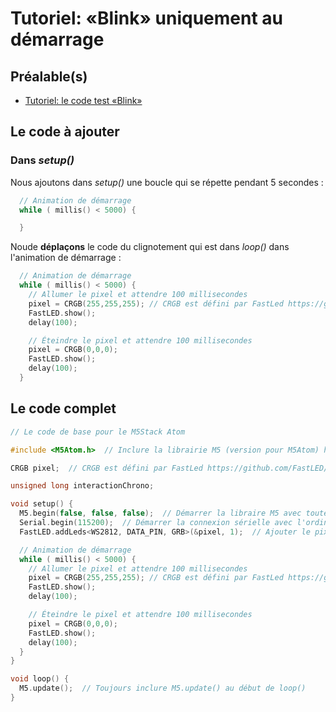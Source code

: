 # Tutoriel: «Blink» uniquement au démarrage

## Préalable(s)

- [Tutoriel: le code test «Blink»](m5stack/atom/tutoriel/blink.md)


## Le code à ajouter

### Dans _setup()_

Nous ajoutons dans _setup()_ une boucle qui se répette pendant 5 secondes :
```cpp
  // Animation de démarrage
  while ( millis() < 5000) {

  }
```

Noude __déplaçons__ le code du clignotement qui est dans _loop()_ dans l'animation de démarrage :


```cpp
  // Animation de démarrage
  while ( millis() < 5000) {
    // Allumer le pixel et attendre 100 millisecondes
    pixel = CRGB(255,255,255); // CRGB est défini par FastLed https://github.com/FastLED/FastLED/wiki/Pixel-reference#crgb-reference
    FastLED.show();
    delay(100);

    // Éteindre le pixel et attendre 100 millisecondes
    pixel = CRGB(0,0,0);
    FastLED.show();
    delay(100);
  }
```


## Le code complet

```cpp
// Le code de base pour le M5Stack Atom

#include <M5Atom.h>  // Inclure la librairie M5 (version pour M5Atom) https://github.com/m5stack/M5Atom

CRGB pixel;  // CRGB est défini par FastLed https://github.com/FastLED/FastLED/wiki/Pixel-reference#crgb-reference

unsigned long interactionChrono;

void setup() {
  M5.begin(false, false, false);  // Démarrer la libraire M5 avec toutes les options désactivées
  Serial.begin(115200);  // Démarrer la connexion sérielle avec l'ordinateur
  FastLED.addLeds<WS2812, DATA_PIN, GRB>(&pixel, 1);  // Ajouter le pixel du M5Atom à FastLED

  // Animation de démarrage
  while ( millis() < 5000) {
    // Allumer le pixel et attendre 100 millisecondes
    pixel = CRGB(255,255,255); // CRGB est défini par FastLed https://github.com/FastLED/FastLED/wiki/Pixel-reference#crgb-reference
    FastLED.show();
    delay(100);

    // Éteindre le pixel et attendre 100 millisecondes
    pixel = CRGB(0,0,0);
    FastLED.show();
    delay(100);
  }
}

void loop() {
  M5.update();  // Toujours inclure M5.update() au début de loop()
}
```